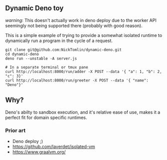 Dynamic Deno toy
---

_warning_: This doesn't actually work in deno deploy due to the worker API seemingly not being supported there (probably with good reason).

This is a simple example of trying to provide a somewhat isolated runtime to dynamically run a program in the cycle of a request.

```
git clone git@github.com:NickTomlin/dynamic-deno.git
cd dynamic-deno
deno run --unstable -A server.js

# In a separate terminal or tmux pane
curl http://localhost:8000/run/adder -X POST --data '{ "a": 1, "b": 2, "c": 3}'
curl http://localhost:8000/run/greeter -X POST --data '{ "name": "Deno"}'
```

## Why?

Deno's abilty to sandbox execution, and it's relative ease of use, makes it a perfect fit for domain specific runtimes.


### Prior art

- Deno deploy ;) 
- https://github.com/laverdet/isolated-vm
- https://www.graalvm.org/
